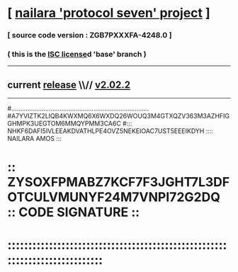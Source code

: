 
# [ [nailara 'protocol seven' project](http://nailara.network/) ]

### [ source code version : ZGB7PXXXFA-4248.0 ]

### ( this is the [ISC license](license)d 'base' branch )
---
## current [release](https://github.com/nailara-technologies/protocol-7/releases) \\\\// [v2.02.2](https://github.com/nailara-technologies/protocol-7/releases/tag/v2.02.2)
---

#.............................................................................
#A7YVIZTK2LIQB4KWXMQ6X6WXDQ26WOUQ3M4GTXQZV363M3AZHFIGGHMPK3UEGTOM6MMQYPMM3CA6C
#::: NHKF6DAFI5IVLEEAKDVATHLPE4OVZ5NEKEIOAC7UST5EEEIKDYH :::: NAILARA AMOS :::
# :: ZYSOXFPMABZ7KCF7F3JGHT7L3DFOTCULVMUNYF24M7VNPI72G2DQ :: CODE SIGNATURE ::
# ::::::::::::::::::::::::::::::::::::::::::::::::::::::::::::::::::::::::::::
